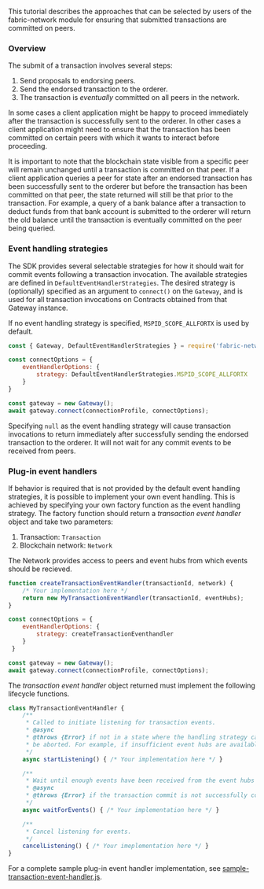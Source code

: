 This tutorial describes the approaches that can be selected by users of the
fabric-network module for ensuring that submitted transactions are committed
on peers.

### Overview

The submit of a transaction involves several steps:
1. Send proposals to endorsing peers.
2. Send the endorsed transaction to the orderer.
3. The transaction is *eventually* committed on all peers in the network.

In some cases a client application might be happy to proceed immediately after
the transaction is successfully sent to the orderer. In other cases a client
application might need to ensure that the transaction has been committed on
certain peers with which it wants to interact before proceeding.

It is important to note that the blockchain state visible from a specific peer
will remain unchanged until a transaction is committed on that peer. If a
client application queries a peer for state after an endorsed transaction has
been successfully sent to the orderer but before the transaction has been
committed on that peer, the state returned will still be that prior to the
transaction. For example, a query of a bank balance after a transaction to
deduct funds from that bank account is submitted to the orderer will return
the old balance until the transaction is eventually committed on the peer
being queried.

### Event handling strategies

The SDK provides several selectable strategies for how it should wait for
commit events following a transaction invocation. The available strategies
are defined in `DefaultEventHandlerStrategies`. The desired strategy is
(optionally) specified as an argument to `connect()` on the `Gateway`, and
is used for all transaction invocations on Contracts obtained from that
Gateway instance.

If no event handling strategy is specified, `MSPID_SCOPE_ALLFORTX` is used
by default.

```javascript
const { Gateway, DefaultEventHandlerStrategies } = require('fabric-network');

const connectOptions = {
    eventHandlerOptions: {
        strategy: DefaultEventHandlerStrategies.MSPID_SCOPE_ALLFORTX
    }
}

const gateway = new Gateway();
await gateway.connect(connectionProfile, connectOptions);
```

Specifying `null` as the event handling strategy will cause transaction
invocations to return immediately after successfully sending the endorsed
transaction to the orderer. It will not wait for any commit events to be
received from peers.

### Plug-in event handlers

If behavior is required that is not provided by the default event handling
strategies, it is possible to implement your own event handling. This is
achieved by specifying your own factory function as the event handling
strategy. The factory function should return a *transaction event handler*
object and take two parameters:
1. Transaction: `Transaction`
2. Blockchain network: `Network`

The Network provides access to peers and event hubs from which events should
be recieved.

```javascript
function createTransactionEventHandler(transactionId, network) {
    /* Your implementation here */
    return new MyTransactionEventHandler(transactionId, eventHubs);
}

const connectOptions = {
    eventHandlerOptions: {
        strategy: createTransactionEventhandler
    }
 }

const gateway = new Gateway();
await gateway.connect(connectionProfile, connectOptions);
```

The *transaction event handler* object returned must implement the following
lifecycle functions.

```javascript
class MyTransactionEventHandler {
    /**
     * Called to initiate listening for transaction events.
     * @async
     * @throws {Error} if not in a state where the handling strategy can be satified and the transaction should
     * be aborted. For example, if insufficient event hubs are available.
     */
    async startListening() { /* Your implementation here */ }

    /**
     * Wait until enough events have been received from the event hubs to satisfy the event handling strategy.
     * @async
     * @throws {Error} if the transaction commit is not successfully confirmed.
     */
    async waitForEvents() { /* Your implementation here */ }

    /**
     * Cancel listening for events.
     */
    cancelListening() { /* Your imeplementation here */ }
}
```

For a complete sample plug-in event handler implementation, see [sample-transaction-event-handler.js](https://github.com/hyperledger/fabric-sdk-node/blob/master/test/integration/network-e2e/sample-transaction-event-handler.js).
